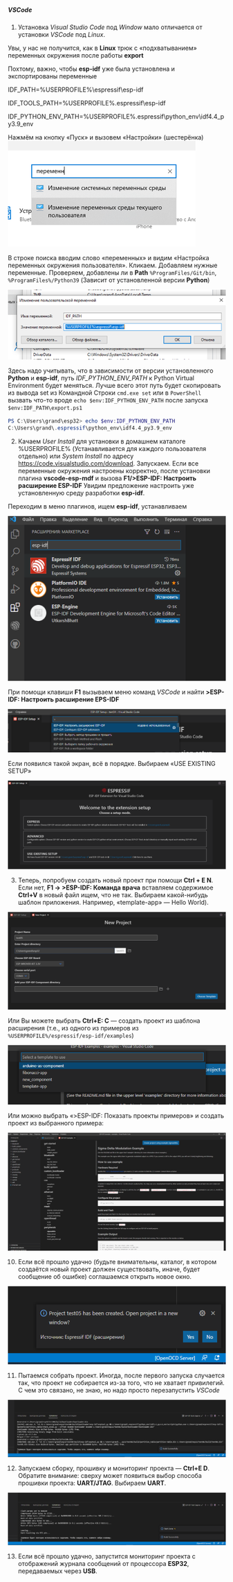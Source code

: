##### VSCode <div id="espidflinuxvscodeplugin"></div>

1. Установка *Visual Studio Code* под *Window* мало отличается от установки *VSCode* под *Linux*.

Увы, у нас не получится, как в **Linux** трюк с «подхватыванием» переменных окружения после работы **export** 

Похтому, важно, чтобы **esp-idf** уже была установлена и экспортированы переменные 

IDF_PATH=%USERPROFILE%\espressif\esp-idf

IDF_TOOLS_PATH=%USERPROFILE%\.espressif\esp-idf

IDF_PYTHON_ENV_PATH=%USERPROFILE%\.espressif\python_env\idf4.4_py3.9_env

Нажмём на кнопку «Пуск» и вызовем «Настройки» (шестерёнка)
![Вызвать настройки переменных окружения пользователя](./files/images/options_user_environment_variables_01.png)

В строке поиска вводим слово «переменных» и видим «Настройка переменных окружения пользователя». Кликаем. Добавляем нужные переменные. Проверяем, добавлены ли в **Path** ```%ProgramFiles/Git/bin```, ```%ProgramFiles%/Python39``` (Зависит от установленной версии **Python**)

![Вызвать настройки переменных окружения пользователя](./files/images/options_user_environment_variables_03.png)


Здесь надо учитывать, что в зависимости от версии установленного **Python** и **esp-idf**, путь *IDF_PYTHON_ENV_PATH* к Python Virtual Environment будет меняться. Лучше всего этот путь будет скопировать из вывода set из Командной Строки ```cmd.exe set``` или в ```PowerShell``` вызвать что-то вроде ```echo $env:IDF_PYTHON_ENV_PATH``` после запуска ```$env:IDF_PATH\export.ps1```

```PowerShell
PS C:\Users\grand\esp32> echo $env:IDF_PYTHON_ENV_PATH
C:\Users\grand\.espressif\python_env\idf4.4_py3.9_env
```

2. Качаем *User Install* для установки в домашнем каталоге %USERPROFILE% (Устанавливается для каждого пользователя отдельно) или *System Install* по адресу https://code.visualstudio.com/download. Запускаем. Если все переменные окружения настроены корректно, после установки плагина **vscode-esp-mdf** и вызова **F1/>ESP-IDF: Настроить расширение ESP-IDF** Увидим предложение настроить уже установленную среду разработки **esp-idf**.

Переходим в меню плагинов, ищем **esp-idf**, устанавливаем

![Настройка окружения ESP-IDF](./files/images/vscode_esp_idf_install.png)

При помощи клавиши **F1** вызываем меню команд *VSCode* и найти **\>ESP-IDF: Настроить расширение EPS-IDF**

![Настройка окружения ESP-IDF](./files/images/vscode_esp_idf_config.png)

Если появился такой экран, всё в порядке. Выбираем «USE EXISTING SETUP»

![Установка существующего фреймворка ESP-IDF](./files/images/vscode_esp_idf_existing_setup.png)


3. Теперь, попробуем создать новый проект при помощи **Ctrl + E N**. Если нет, **F1 -> \>ESP-IDF: Команда врача** вставляем содержимое **Ctrl+V** в новый файл ищем, что не так. Выбираем какой-нибудь шаблон приложения. Например, «template-app» — Hello World).


![Создание нового проекта ESP-IDF](./files/images/vscode_esp_idf_create_new_project.png)


Или Вы можете выбрать **Ctrl+E: C** — создать проект из шаблона расширения (т.е., из одного из примеров из ```%USERPROFILE%/espressif/esp-idf/examples```)


![Создание нового проекта ESP-IDF](./files/images/vscode_esp_idf_create_new_project_from_template.png)


Или можно выбрать «\>ESP-IDF: Показать проекты примеров» и создать проект из выбранного примера:


![Создание нового проекта ESP-IDF](./files/images/vscode_esp_idf_create_project_from_example.png)


10. Если всё прошло удачно (будьте внимательны, каталог, в котором создаётся новый проект должен существовать, иначе, будет сообщение об ошибке) соглашаемся открыть новое окно.


![Создание нового проекта ESP-IDF](./files/images/vscode_esp_idf_project_created.png)



11. Пытаемся собрать проект. Иногда, после первого запуска случается так, что проект не собирается из-за того, что не хватает привилегий. С чем это связано, не знаю, но надо просто перезапустить *VSCode*


![Сборка нового проекта ESP-IDF](./files/images/vscode_esp_idf_project_build.png)


12. Запускаем сборку, прошивку и мониторинг проекта — **Ctrl+E D**. Обратите внимание: сверху может появиться выбор способа прошивки проекта: **UART/JTAG**. Выбираем **UART**.

![Прошивка нового проекта ESP-IDF](./files/images/vscode_esp_idf_project_flash.png)


13. Если всё прошло удачно, запустится мониторинг проекта с отображений журнала сообщений от процессора **ESP32**, передаваемых через **USB**.

